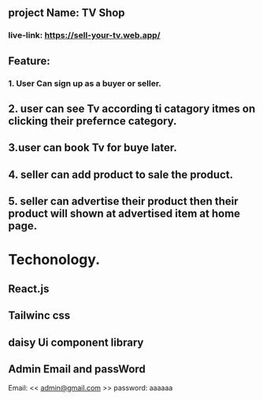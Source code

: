 ## project Name: TV Shop
### live-link: https://sell-your-tv.web.app/


## Feature:

### 1. User Can sign up as a buyer or seller.
## 2. user can see Tv according ti catagory itmes on clicking their prefernce category.
## 3.user can book Tv for buye later.
## 4. seller can add product to sale the product.
## 5. seller can advertise their product then their product will shown at advertised item at home page.

# Techonology.
  ##  React.js
  ## Tailwinc css
  ##  daisy Ui component library
  ## 
  ##

  ## Admin Email and passWord 
  Email: << admin@gmail.com   >>
  password: aaaaaa